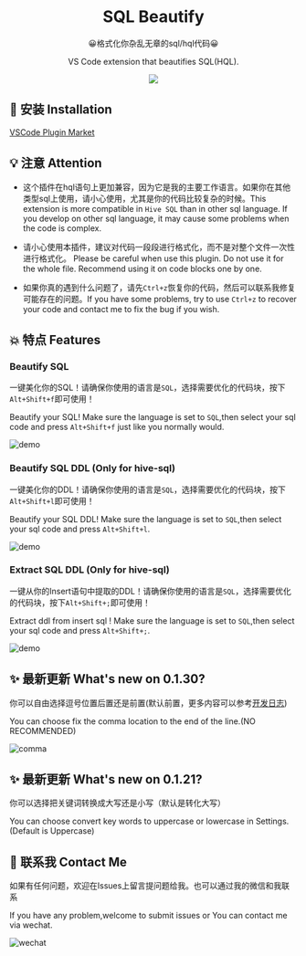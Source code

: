 <h1 align="center">
 SQL Beautify
</h1>

<p align="center">
  😀格式化你杂乱无章的sql/hql代码😀
  
</p>
<p align="center">
  VS Code extension that beautifies SQL(HQL).
  
</p>

<div align=center>
<img  src="https://clarkyu1993.coding.net/p/tuku/d/pic/git/raw/master/demo.gif?raw=true"/>
</div>


## 📸 安装 Installation 
[VSCode Plugin Market](https://marketplace.visualstudio.com/items?itemName=clarkyu.vscode-sql-beautify)


## 💡 注意 Attention

* 这个插件在hql语句上更加兼容，因为它是我的主要工作语言。如果你在其他类型sql上使用，请小心使用，尤其是你的代码比较复杂的时候。This extension is more compatible in `Hive SQL` than in other sql language. If you develop on other sql language, it may cause some problems when the code is complex.

* 请小心使用本插件，建议对代码一段段进行格式化，而不是对整个文件一次性进行格式化。
Please be careful when use this plugin. Do not use it for the whole file. Recommend using it on code blocks one by one.

* 如果你真的遇到什么问题了，请先`Ctrl+z`恢复你的代码，然后可以联系我修复可能存在的问题。If you have some problems, try to use `Ctrl+z` to recover your code and contact me to fix the bug if you wish.


## 💥 特点 Features 

### Beautify SQL

一键美化你的SQL！请确保你使用的语言是`SQL`，选择需要优化的代码块，按下`Alt+Shift+f`即可使用！ 

Beautify your SQL!  Make sure the language is set to `SQL`,then select your sql code and press `Alt+Shift+f` just like you normally would.

![demo](https://clarkyu1993.coding.net/p/tuku/d/pic/git/raw/master/demo.gif?raw=true)

### Beautify SQL DDL (Only for hive-sql)

一键美化你的DDL！请确保你使用的语言是`SQL`，选择需要优化的代码块，按下`Alt+Shift+l`即可使用！ 

Beautify your SQL DDL!  Make sure the language is set to `SQL`,then select your sql code and press `Alt+Shift+l`.

![demo](https://clarkyu1993.coding.net/p/tuku/d/pic/git/raw/master/demo2.gif?raw=true)

### Extract SQL DDL (Only for hive-sql)

一键从你的Insert语句中提取的DDL！请确保你使用的语言是`SQL`，选择需要优化的代码块，按下`Alt+Shift+;`即可使用！ 

Extract ddl from insert sql !  Make sure the language is set to `SQL`,then select your sql code and press `Alt+Shift+;`.

![demo](https://clarkyu1993.coding.net/p/tuku/d/pic/git/raw/master/demo3.gif?raw=true)


## ✨ 最新更新 What's new on 0.1.30?

你可以自由选择逗号位置后置还是前置(默认前置，更多内容可以参考[开发日志](https://github.com/clarkyu2016/sql-beautify/wiki/%E5%BC%80%E5%8F%91%E6%97%A5%E5%BF%97%EF%BC%88%E4%B8%AD%E6%96%87%EF%BC%89))

You can choose fix the comma location to the end of the line.(NO RECOMMENDED)

![comma](https://clarkyu1993.coding.net/p/tuku/d/pic/git/raw/master/comma.png?raw=true)

## ✨ 最新更新 What's new on 0.1.21?

你可以选择把关键词转换成大写还是小写（默认是转化大写）

You can choose convert key words to uppercase or lowercase in Settings.(Default is Uppercase)

## 🎅 联系我 Contact Me

如果有任何问题，欢迎在Issues上留言提问题给我。也可以通过我的微信和我联系

If you have any problem,welcome to submit issues or You can contact me via wechat.

![wechat](https://clarkyu1993.coding.net/p/tuku/d/pic/git/raw/master/wechat1.jpg?)